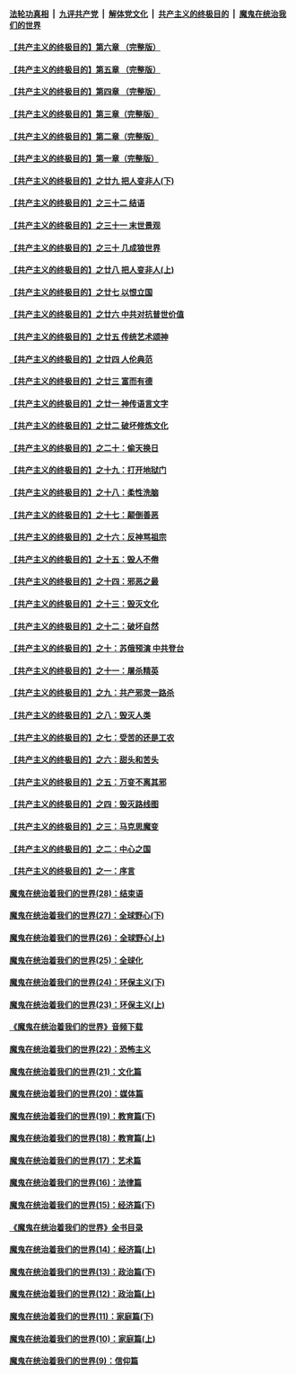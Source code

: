 ####  [法轮功真相](../../../../basic/blob/master/README.md?t=06301802) &nbsp;|&nbsp; [九评共产党](../../../../9ping.md/blob/master/README.md?t=06301802) &nbsp;|&nbsp; [解体党文化](../../../../jtdwh.md/blob/master/README.md?t=06301802)  &nbsp;|&nbsp; [共产主义的终极目的](../../../../gczydzjmd.md/blob/master/README.md?t=06301802) &nbsp;|&nbsp; [魔鬼在统治我们的世界](../../../../mgztzwmdsj.md/blob/master/README.md?t=06301802) 

#### [【共产主义的终极目的】第六章 （完整版）](../pages/nsc422/n11428913.md?t=06301802) 

#### [【共产主义的终极目的】第五章 （完整版）](../pages/nsc422/n11428912.md?t=06301802) 

#### [【共产主义的终极目的】第四章 （完整版）](../pages/nsc422/n11428907.md?t=06301802) 

#### [【共产主义的终极目的】第三章（完整版）](../pages/nsc422/n11428848.md?t=06301802) 

#### [【共产主义的终极目的】第二章（完整版）](../pages/nsc422/n11428831.md?t=06301802) 

#### [【共产主义的终极目的】第一章（完整版）](../pages/nsc422/n11417651.md?t=06301802) 

#### [【共产主义的终极目的】之廿九 把人变非人(下)](../pages/nsc422/n11344140.md?t=06301802) 

#### [【共产主义的终极目的】之三十二 结语](../pages/nsc422/n11360535.md?t=06301802) 

#### [【共产主义的终极目的】之三十一 末世景观](../pages/nsc422/n11351129.md?t=06301802) 

#### [【共产主义的终极目的】之三十 几成狼世界](../pages/nsc422/n11348280.md?t=06301802) 

#### [【共产主义的终极目的】之廿八 把人变非人(上)](../pages/nsc422/n11340492.md?t=06301802) 

#### [【共产主义的终极目的】之廿七 以恨立国](../pages/nsc422/n11336944.md?t=06301802) 

#### [【共产主义的终极目的】之廿六 中共对抗普世价值](../pages/nsc422/n11324785.md?t=06301802) 

#### [【共产主义的终极目的】之廿五 传统艺术颂神](../pages/nsc422/n11296396.md?t=06301802) 

#### [【共产主义的终极目的】之廿四 人伦典范](../pages/nsc422/n11296397.md?t=06301802) 

#### [【共产主义的终极目的】之廿三 富而有德](../pages/nsc422/n11283598.md?t=06301802) 

#### [【共产主义的终极目的】之廿一 神传语言文字](../pages/nsc422/n11263265.md?t=06301802) 

#### [【共产主义的终极目的】之廿二 破坏修炼文化](../pages/nsc422/n11245728.md?t=06301802) 

#### [【共产主义的终极目的】之二十：偷天换日](../pages/nsc422/n11238846.md?t=06301802) 

#### [【共产主义的终极目的】之十九：打开地狱门](../pages/nsc422/n11206376.md?t=06301802) 

#### [【共产主义的终极目的】之十八：柔性洗脑](../pages/nsc422/n11199994.md?t=06301802) 

#### [【共产主义的终极目的】之十七：颠倒善恶](../pages/nsc422/n11179782.md?t=06301802) 

#### [【共产主义的终极目的】之十六：反神骂祖宗](../pages/nsc422/n11166798.md?t=06301802) 

#### [【共产主义的终极目的】之十五：毁人不倦](../pages/nsc422/n11166792.md?t=06301802) 

#### [【共产主义的终极目的】之十四：邪恶之最](../pages/nsc422/n11150249.md?t=06301802) 

#### [【共产主义的终极目的】之十三：毁灭文化](../pages/nsc422/n11135227.md?t=06301802) 

#### [【共产主义的终极目的】之十二：破坏自然](../pages/nsc422/n11135214.md?t=06301802) 

#### [【共产主义的终极目的】之十：苏俄预演 中共登台](../pages/nsc422/n11118424.md?t=06301802) 

#### [【共产主义的终极目的】之十一：屠杀精英](../pages/nsc422/n11118442.md?t=06301802) 

#### [【共产主义的终极目的】之九：共产邪灵一路杀](../pages/nsc422/n11114139.md?t=06301802) 

#### [【共产主义的终极目的】之八：毁灭人类](../pages/nsc422/n11108503.md?t=06301802) 

#### [【共产主义的终极目的】之七：受苦的还是工农](../pages/nsc422/n11101809.md?t=06301802) 

#### [【共产主义的终极目的】之六：甜头和苦头](../pages/nsc422/n11096971.md?t=06301802) 

#### [【共产主义的终极目的】之五：万变不离其邪](../pages/nsc422/n11091285.md?t=06301802) 

#### [【共产主义的终极目的】之四：毁灭路线图](../pages/nsc422/n11086284.md?t=06301802) 

#### [【共产主义的终极目的】之三：马克思魔变](../pages/nsc422/n11061941.md?t=06301802) 

#### [【共产主义的终极目的】之二：中心之国](../pages/nsc422/n11047728.md?t=06301802) 

#### [【共产主义的终极目的】之一：序言](../pages/nsc422/n11086077.md?t=06301802) 

#### [魔鬼在统治着我们的世界(28)：结束语](../pages/nsc422/n10936246.md?t=06301802) 

#### [魔鬼在统治着我们的世界(27)：全球野心(下)](../pages/nsc422/n10928319.md?t=06301802) 

#### [魔鬼在统治着我们的世界(26)：全球野心(上)](../pages/nsc422/n10900318.md?t=06301802) 

#### [魔鬼在统治着我们的世界(25)：全球化](../pages/nsc422/n10788205.md?t=06301802) 

#### [魔鬼在统治着我们的世界(24)：环保主义(下)](../pages/nsc422/n10695307.md?t=06301802) 

#### [魔鬼在统治着我们的世界(23)：环保主义(上)](../pages/nsc422/n10688613.md?t=06301802) 

#### [《魔鬼在统治着我们的世界》音频下载](../pages/nsc422/n10635553.md?t=06301802) 

#### [魔鬼在统治着我们的世界(22)：恐怖主义](../pages/nsc422/n10614727.md?t=06301802) 

#### [魔鬼在统治着我们的世界(21)：文化篇](../pages/nsc422/n10597706.md?t=06301802) 

#### [魔鬼在统治着我们的世界(20)：媒体篇](../pages/nsc422/n10586579.md?t=06301802) 

#### [魔鬼在统治着我们的世界(19)：教育篇(下)](../pages/nsc422/n10564808.md?t=06301802) 

#### [魔鬼在统治着我们的世界(18)：教育篇(上)](../pages/nsc422/n10526970.md?t=06301802) 

#### [魔鬼在统治着我们的世界(17)：艺术篇](../pages/nsc422/n10499093.md?t=06301802) 

#### [魔鬼在统治着我们的世界(16)：法律篇](../pages/nsc422/n10485969.md?t=06301802) 

#### [魔鬼在统治着我们的世界(15)：经济篇(下)](../pages/nsc422/n10469975.md?t=06301802) 

#### [《魔鬼在统治着我们的世界》全书目录](../pages/nsc422/n10464261.md?t=06301802) 

#### [魔鬼在统治着我们的世界(14)：经济篇(上)](../pages/nsc422/n10457370.md?t=06301802) 

#### [魔鬼在统治着我们的世界(13)：政治篇(下)](../pages/nsc422/n10448270.md?t=06301802) 

#### [魔鬼在统治着我们的世界(12)：政治篇(上)](../pages/nsc422/n10444576.md?t=06301802) 

#### [魔鬼在统治着我们的世界(11)：家庭篇(下)](../pages/nsc422/n10440961.md?t=06301802) 

#### [魔鬼在统治着我们的世界(10)：家庭篇(上)](../pages/nsc422/n10435448.md?t=06301802) 

#### [魔鬼在统治着我们的世界(9)：信仰篇](../pages/nsc422/n10432159.md?t=06301802) 

